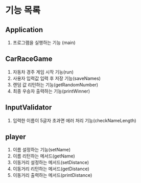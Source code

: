 # 기능 목록

## Application

1. 프로그램을 실행하는 기능 (main)

## CarRaceGame

1. 자동차 경주 게임 시작 기능(run)
2. 사용자 입력값 입력 후 저장 기능(saveNames)
3. 랜덤 값 리턴하는 기능(getRandomNumber)
4. 최종 우승자 출력하는 기능(printWinner)

## InputValidator

1. 입력한 이름이 5글자 초과면 에러 처리 기능(checkNameLength)

## player

1. 이름 설정하는 기능(setName)
2. 이름 리턴하는 메서드(getName)
3. 이동거리 설정하는 메서드(setDistance)
4. 이동거리 리턴하는 메서드(getDistance)
5. 이동거리 출력하는 메서드(printDistance)




